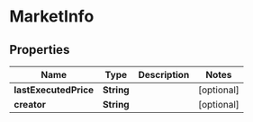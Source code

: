 # MarketInfo

## Properties
Name | Type | Description | Notes
------------ | ------------- | ------------- | -------------
**lastExecutedPrice** | **String** |  |  [optional]
**creator** | **String** |  |  [optional]
